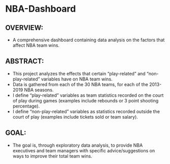 # NBA-Dashboard

## OVERVIEW: 
- A comprehensive dashboard containing data analysis on the factors that affect NBA team wins.

## ABSTRACT:
- This project analyzes the effects that certain “play-related” and “non-play-related” variables have on NBA team wins. 
- Data is gathered from each of the 30 NBA teams, for each of the 2013-2019 NBA seasons. 
- I define “play-related” variables as team statistics recorded on the court of play during games (examples include rebounds or 3 point shooting percentage). 
- I define “non-play-related” variables as statistics recorded outside the court of play (examples include tickets sold or team salary).

## GOAL:
- The goal is, through exploratory data analysis, to provide NBA executives and team managers with specific advice/suggestions on ways to improve their total team wins. 
